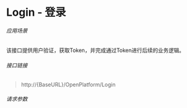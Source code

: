 # Login - 登录

###### 应用场景

该接口提供用户验证，获取Token，并完成通过Token进行后续的业务逻辑。



###### 接口链接

> http://{BaseURL}/OpenPlatform/Login



###### 请求参数



